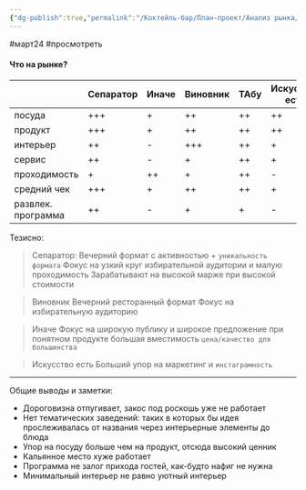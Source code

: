 ```yaml
---
{"dg-publish":true,"permalink":"/Коктейль-бар/План-проект/Анализ рынка/"}
---
```


#март24 #просмотреть 
#### Что на рынке?
|                    | Сепаратор | Иначе | Виновник | ТАбу | Искусство есть | Шелби | Бардак |
| :----------------- | --------- | ----- | -------- | ---- | -------------- | ----- | ------ |
| посуда             | +++       | +     | ++       | ++   | ++             | +     | -      |
| продукт            | +++       | +     | ++       | ++   | ++             | +     | -      |
| интерьер           | ++        | -     | +++      | ++   | +              | -     | -      |
| сервис             | ++        | -     | +        | ++   | +              | -     | +      |
| проходимость       | +         | ++    | +        | ++   | -              | -     | +++    |
| средний чек        | +++       | +     | ++       | ++   | +              | +     | +      |
| развлек. программа | ++        | -     | +        | +    | -              | ++    | ++     |

Тезисно: 

> Сепаратор: 
> Вечерний формат с активностью + `уникальность формата`
   Фокус на узкий круг избирательной аудитории и малую проходимость
   Зарабатывают на высокой марже при высокой стоимости

> Виновник
> Вечерний ресторанный формат
> Фокус на избирательную аудиторию

> Иначе
> Фокус на широкую публику и широкое предложение при понятном продукте 
> большая вместимость 
> `цена/качество для большинства`

> Искусство есть 
   Больший упор на маркетинг и `инстаграмность`
> 

****

Общие выводы и заметки: 

- Дороговизна отпугивает, закос под роскошь уже не работает
- Нет тематических заведений: таких в которых бы идея прослеживалась от названия через интерьерные элементы до блюда 
- Упор на посуду больше чем на продукт, отсюда высокий ценник 
- Кальянное место хуже работает 
- Программа не залог прихода гостей, как-будто нафиг не нужна 
- Минимальный интерьер не равно уютный интерьер 

